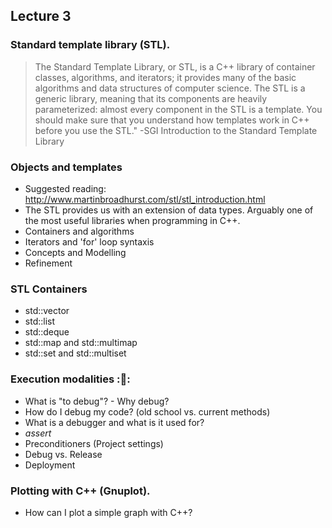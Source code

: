 ## Lecture 3 

### Standard template library (STL). 
> The Standard Template Library, or STL, is a C++ library of container classes, algorithms, and iterators; it provides many of the basic algorithms and data structures of computer science. The STL is a generic library, meaning that its components are heavily parameterized: almost every component in the STL is a template. You should make sure that you understand how templates work in C++ before you use the STL." -SGI Introduction to the Standard Template Library

### Objects and templates 
- Suggested reading: http://www.martinbroadhurst.com/stl/stl_introduction.html 
- The STL provides us with an extension of data types. Arguably one of the most useful libraries when programming in C++. 
- Containers and algorithms
- Iterators and 'for' loop syntaxis
- Concepts and Modelling
- Refinement 

### STL Containers 
- std::vector
- std::list
- std::deque
- std::map and std::multimap
- std::set and std::multiset

### Execution modalities ::bug::
- What is "to debug"? - Why debug? 
- How do I debug my code? (old school vs. current methods)
- What is a debugger and what is it used for?
- *assert*
- Preconditioners (Project settings)
- Debug vs. Release
- Deployment

### Plotting with C++ (Gnuplot). 
- How can I plot a simple graph with C++?

 
